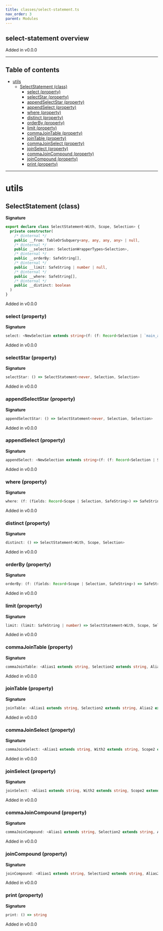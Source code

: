```yaml
---
title: classes/select-statement.ts
nav_order: 3
parent: Modules
---
```


## select-statement overview

Added in v0.0.0

---

<h2 class="text-delta">Table of contents</h2>

- [utils](#utils)
  - [SelectStatement (class)](#selectstatement-class)
    - [select (property)](#select-property)
    - [selectStar (property)](#selectstar-property)
    - [appendSelectStar (property)](#appendselectstar-property)
    - [appendSelect (property)](#appendselect-property)
    - [where (property)](#where-property)
    - [distinct (property)](#distinct-property)
    - [orderBy (property)](#orderby-property)
    - [limit (property)](#limit-property)
    - [commaJoinTable (property)](#commajointable-property)
    - [joinTable (property)](#jointable-property)
    - [commaJoinSelect (property)](#commajoinselect-property)
    - [joinSelect (property)](#joinselect-property)
    - [commaJoinCompound (property)](#commajoincompound-property)
    - [joinCompound (property)](#joincompound-property)
    - [print (property)](#print-property)

---

# utils

## SelectStatement (class)

**Signature**

```ts
export declare class SelectStatement<With, Scope, Selection> {
  private constructor(
    /* @internal */
    public __from: TableOrSubquery<any, any, any, any> | null,
    /* @internal */
    public __selection: SelectionWrapperTypes<Selection>,
    /* @internal */
    public __orderBy: SafeString[],
    /* @internal */
    public __limit: SafeString | number | null,
    /* @internal */
    public __where: SafeString[],
    /* @internal */
    public __distinct: boolean
  )
}
```

Added in v0.0.0

### select (property)

**Signature**

```ts
select: <NewSelection extends string>(f: (f: Record<Selection | `main_alias.${Selection}`, SafeString> & NoSelectFieldsCompileError) => Record<NewSelection, SafeString>) => SelectStatement<never, Selection | `main_alias.${Selection}`, NewSelection>
```

Added in v0.0.0

### selectStar (property)

**Signature**

```ts
selectStar: () => SelectStatement<never, Selection, Selection>
```

Added in v0.0.0

### appendSelectStar (property)

**Signature**

```ts
appendSelectStar: () => SelectStatement<never, Selection, Selection>
```

Added in v0.0.0

### appendSelect (property)

**Signature**

```ts
appendSelect: <NewSelection extends string>(f: (f: Record<Selection | Scope, SafeString> & NoSelectFieldsCompileError) => Record<NewSelection, SafeString>) => SelectStatement<With, Scope, Selection | NewSelection>
```

Added in v0.0.0

### where (property)

**Signature**

```ts
where: (f: (fields: Record<Scope | Selection, SafeString>) => SafeString[] | SafeString) => SelectStatement<With, Scope, Selection>
```

Added in v0.0.0

### distinct (property)

**Signature**

```ts
distinct: () => SelectStatement<With, Scope, Selection>
```

Added in v0.0.0

### orderBy (property)

**Signature**

```ts
orderBy: (f: (fields: Record<Scope | Selection, SafeString>) => SafeString[] | SafeString) => SelectStatement<With, Scope, Selection>
```

Added in v0.0.0

### limit (property)

**Signature**

```ts
limit: (limit: SafeString | number) => SelectStatement<With, Scope, Selection>
```

Added in v0.0.0

### commaJoinTable (property)

**Signature**

```ts
commaJoinTable: <Alias1 extends string, Selection2 extends string, Alias2 extends string>(thisQueryAlias: Alias1, table: Table<Selection2, Alias2>) => Joined<Exclude<Selection, Selection2> | Exclude<Selection2, Selection> | `${Alias1}.${Selection}`, Alias1 | Alias2>
```

Added in v0.0.0

### joinTable (property)

**Signature**

```ts
joinTable: <Alias1 extends string, Selection2 extends string, Alias2 extends string>(thisQueryAlias: Alias1, operator: string, table: Table<Selection2, Alias2>) => JoinedFactory<Exclude<Selection, Selection2> | Exclude<Selection2, Selection> | `${Alias1}.${Selection}` | `${Alias2}.${Selection2}`, Alias1 | Alias2, Extract<Selection2, Selection>>
```

Added in v0.0.0

### commaJoinSelect (property)

**Signature**

```ts
commaJoinSelect: <Alias1 extends string, With2 extends string, Scope2 extends string, Selection2 extends string, Alias2 extends string>(thisQueryAlias: Alias1, tableAlias: Alias2, table: SelectStatement<With2, Scope2, Selection2>) => Joined<Exclude<Selection, Selection2> | Exclude<Selection2, Selection> | `${Alias2}.${Selection2}` | `${Alias1}.${Selection}`, Alias1 | Alias2>
```

Added in v0.0.0

### joinSelect (property)

**Signature**

```ts
joinSelect: <Alias1 extends string, With2 extends string, Scope2 extends string, Selection2 extends string, Alias2 extends string>(thisSelectAlias: Alias1, operator: string, selectAlias: Alias2, select: SelectStatement<With2, Scope2, Selection2>) => JoinedFactory<Exclude<Selection, Selection2> | Exclude<Selection2, Selection> | `${Alias2}.${Selection2}` | `${Alias1}.${Selection}`, Alias1 | Alias2, Extract<Selection2, Selection>>
```

Added in v0.0.0

### commaJoinCompound (property)

**Signature**

```ts
commaJoinCompound: <Alias1 extends string, Selection2 extends string, Alias2 extends string>(thisSelectAlias: Alias1, compoundAlias: Alias2, compound: Compound<Selection2, Selection2>) => Joined<Exclude<Selection, Selection2> | Exclude<Selection2, Selection> | `${Alias1}.${Selection}` | `${Alias2}.${Selection2}`, Alias1 | Alias2>
```

Added in v0.0.0

### joinCompound (property)

**Signature**

```ts
joinCompound: <Alias1 extends string, Selection2 extends string, Alias2 extends string>(thisSelectAlias: Alias1, operator: string, compoundAlias: Alias2, compound: Compound<Selection2, Selection2>) => JoinedFactory<Exclude<Selection, Selection2> | Exclude<Selection2, Selection> | `${Alias1}.${Selection}` | `${Alias2}.${Selection2}`, Alias1 | Alias2, Extract<Selection2, Selection>>
```

Added in v0.0.0

### print (property)

**Signature**

```ts
print: () => string
```

Added in v0.0.0
